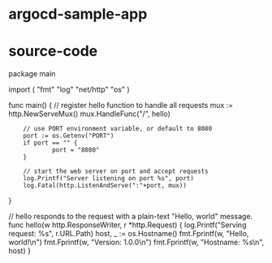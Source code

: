 # argocd-sample-app
# source-code

package main

import (
        "fmt"
        "log"
        "net/http"
        "os"
)

func main() {
        // register hello function to handle all requests
        mux := http.NewServeMux()
        mux.HandleFunc("/", hello)

        // use PORT environment variable, or default to 8080
        port := os.Getenv("PORT")
        if port == "" {
                port = "8080"
        }

        // start the web server on port and accept requests
        log.Printf("Server listening on port %s", port)
        log.Fatal(http.ListenAndServe(":"+port, mux))
}

// hello responds to the request with a plain-text "Hello, world" message.
func hello(w http.ResponseWriter, r *http.Request) {
        log.Printf("Serving request: %s", r.URL.Path)
        host, _ := os.Hostname()
        fmt.Fprintf(w, "Hello, world!\n")
        fmt.Fprintf(w, "Version: 1.0.0\n")
        fmt.Fprintf(w, "Hostname: %s\n", host)
}
